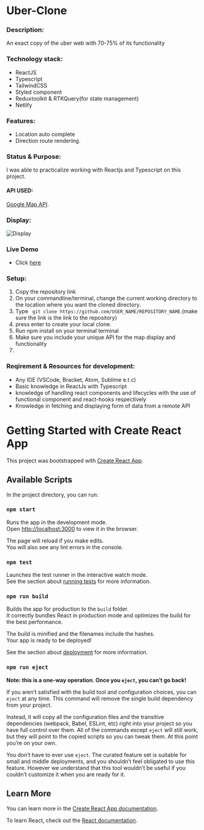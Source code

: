 # Uber-Clone

### Description:
  An exact copy of the uber web with 70-75% of its functionality

### Technology stack:
* ReactJS
* Typescript
* TailwindCSS
* Styled component
* Reduxtoolkit & RTKQuery(for state management)
* Netlify


### Features:
* Location auto complete
* Direction route rendering.


### Status & Purpose:
 I was able to practicalize working with Reactjs and Typescript on this project.



 #### API USED: 
 [Google Map API](https://developers.google.com/maps).


### Display: 
![Display](https://res.cloudinary.com/rririsrisurisux/image/upload/v1654587091/Screenshot_52_f3cf6n.png)


### Live Demo
  * Click [here](https://m-uber-clone.netlify.app/)


### Setup:
1. Copy the repository link 
2. On your commandline/terminal, change the current working directory to the location where you want the cloned directory.
3. Type ``` git clone https://github.com/USER_NAME/REPOSITORY_NAME```.(make sure the link is the link to the repository)
4. press enter to create your local clone.
5. Run npm install on your terminal terminal
6. Make sure you include your  unique API for the map display and functionality
7. 

### Reqirement & Resources for development: 
 * Any IDE (VSCode, Bracket, Atom, Sublime e.t.c)
 * Basic knowledge in  ReactJs with Typescript
 * knowledge of handling  react components and lifecycles with the use of functional component and react-hooks respectively 
 * Knowledge in fetching and displaying form of  data from a remote API 








# Getting Started with Create React App

This project was bootstrapped with [Create React App](https://github.com/facebook/create-react-app).

## Available Scripts

In the project directory, you can run:

### `npm start`

Runs the app in the development mode.\
Open [http://localhost:3000](http://localhost:3000) to view it in the browser.

The page will reload if you make edits.\
You will also see any lint errors in the console.

### `npm test`

Launches the test runner in the interactive watch mode.\
See the section about [running tests](https://facebook.github.io/create-react-app/docs/running-tests) for more information.

### `npm run build`

Builds the app for production to the `build` folder.\
It correctly bundles React in production mode and optimizes the build for the best performance.

The build is minified and the filenames include the hashes.\
Your app is ready to be deployed!

See the section about [deployment](https://facebook.github.io/create-react-app/docs/deployment) for more information.

### `npm run eject`

**Note: this is a one-way operation. Once you `eject`, you can’t go back!**

If you aren’t satisfied with the build tool and configuration choices, you can `eject` at any time. This command will remove the single build dependency from your project.

Instead, it will copy all the configuration files and the transitive dependencies (webpack, Babel, ESLint, etc) right into your project so you have full control over them. All of the commands except `eject` will still work, but they will point to the copied scripts so you can tweak them. At this point you’re on your own.

You don’t have to ever use `eject`. The curated feature set is suitable for small and middle deployments, and you shouldn’t feel obligated to use this feature. However we understand that this tool wouldn’t be useful if you couldn’t customize it when you are ready for it.

## Learn More

You can learn more in the [Create React App documentation](https://facebook.github.io/create-react-app/docs/getting-started).

To learn React, check out the [React documentation](https://reactjs.org/).
